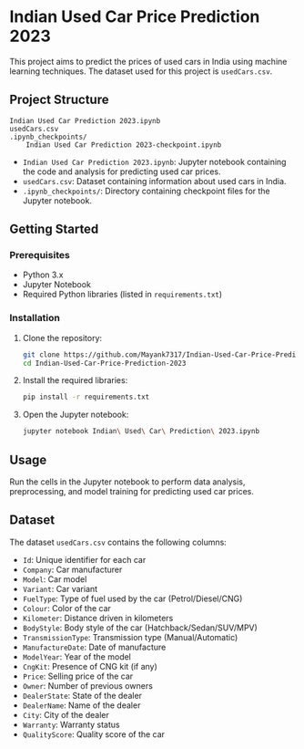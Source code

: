 # Indian Used Car Price Prediction 2023

This project aims to predict the prices of used cars in India using machine learning techniques. The dataset used for this project is `usedCars.csv`.

## Project Structure

```
Indian Used Car Prediction 2023.ipynb
usedCars.csv
.ipynb_checkpoints/
    Indian Used Car Prediction 2023-checkpoint.ipynb
```

- `Indian Used Car Prediction 2023.ipynb`: Jupyter notebook containing the code and analysis for predicting used car prices.
- `usedCars.csv`: Dataset containing information about used cars in India.
- `.ipynb_checkpoints/`: Directory containing checkpoint files for the Jupyter notebook.

## Getting Started

### Prerequisites

- Python 3.x
- Jupyter Notebook
- Required Python libraries (listed in `requirements.txt`)

### Installation

1. Clone the repository:
    ```sh
    git clone https://github.com/Mayank7317/Indian-Used-Car-Price-Prediction-2023.git
    cd Indian-Used-Car-Price-Prediction-2023
    ```

2. Install the required libraries:
    ```sh
    pip install -r requirements.txt
    ```

3. Open the Jupyter notebook:
    ```sh
    jupyter notebook Indian\ Used\ Car\ Prediction\ 2023.ipynb
    ```

## Usage

Run the cells in the Jupyter notebook to perform data analysis, preprocessing, and model training for predicting used car prices.

## Dataset

The dataset `usedCars.csv` contains the following columns:
- `Id`: Unique identifier for each car
- `Company`: Car manufacturer
- `Model`: Car model
- `Variant`: Car variant
- `FuelType`: Type of fuel used by the car (Petrol/Diesel/CNG)
- `Colour`: Color of the car
- `Kilometer`: Distance driven in kilometers
- `BodyStyle`: Body style of the car (Hatchback/Sedan/SUV/MPV)
- `TransmissionType`: Transmission type (Manual/Automatic)
- `ManufactureDate`: Date of manufacture
- `ModelYear`: Year of the model
- `CngKit`: Presence of CNG kit (if any)
- `Price`: Selling price of the car
- `Owner`: Number of previous owners
- `DealerState`: State of the dealer
- `DealerName`: Name of the dealer
- `City`: City of the dealer
- `Warranty`: Warranty status
- `QualityScore`: Quality score of the car
